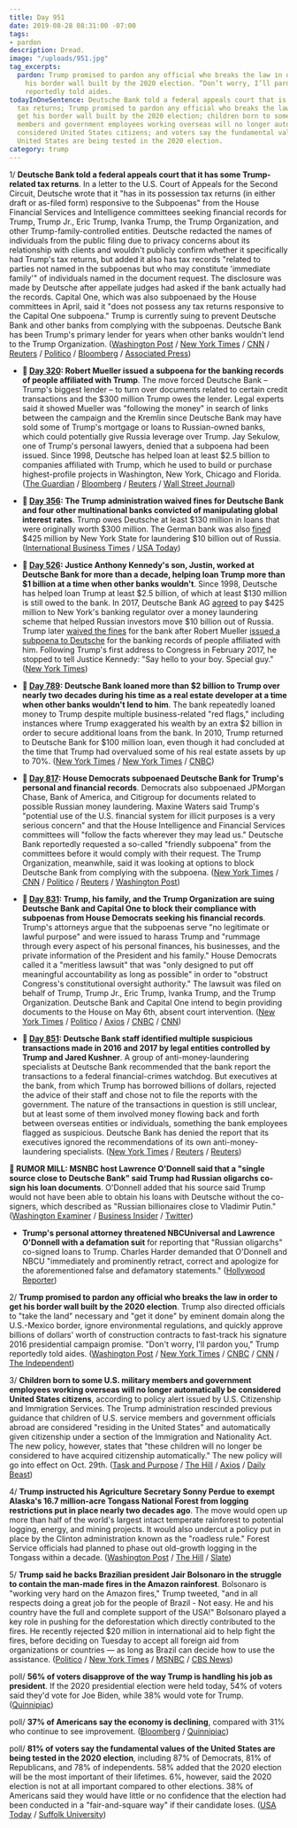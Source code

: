 ```yaml
---
title: Day 951
date: 2019-08-28 08:31:00 -07:00
tags:
- pardon
description: Dread.
image: "/uploads/951.jpg"
tag_excerpts:
  pardon: Trump promised to pardon any official who breaks the law in order to get
    his border wall built by the 2020 election. “Don’t worry, I’ll pardon you,” Trump
    reportedly told aides.
todayInOneSentence: Deutsche Bank told a federal appeals court that is has some Trump-related
  tax returns; Trump promised to pardon any official who breaks the law in order to
  get his border wall built by the 2020 election; children born to some U.S. military
  members and government employees working overseas will no longer automatically be
  considered United States citizens; and voters say the fundamental values of the
  United States are being tested in the 2020 election.
category: trump
---
```


1/ **Deutsche Bank told a federal appeals court that it has some Trump-related tax returns**. In a letter to the U.S. Court of Appeals for the Second Circuit, Deutsche wrote that it "has in its possession tax returns (in either draft or as-filed form) responsive to the Subpoenas" from the House Financial Services and Intelligence committees seeking financial records for Trump, Trump Jr., Eric Trump, Ivanka Trump, the Trump Organization, and other Trump-family-controlled entities. Deutsche redacted the names of individuals from the public filing due to privacy concerns about its relationship with clients and wouldn't publicly confirm whether it specifically had Trump's tax returns, but added it also has tax records "related to parties not named in the subpoenas but who may constitute 'immediate family'" of individuals named in the document request. The disclosure was made by Deutsche after appellate judges had asked if the bank actually had the records. Capital One, which was also subpoenaed by the House committees in April, said it "does not possess any tax returns responsive to the Capital One subpoena." Trump is currently suing to prevent Deutsche Bank and other banks from complying with the subpoenas. Deutsche Bank has been Trump's primary lender for years when other banks wouldn't lend to the Trump Organization. ([Washington Post](https://www.washingtonpost.com/local/legal-issues/trumps-bank-has-tax-records-congress-is-seeking-in-subpoenas-targeting-the-presidents-finances/2019/08/27/1f2533a4-c8f3-11e9-a4f3-c081a126de70_story.html) / [New York Times](https://www.nytimes.com/2019/08/27/business/trump-tax-returns-deutsche-bank.html) / [CNN](https://www.cnn.com/2019/08/27/politics/trump-taxes-capital-one-deutsche-bank/index.html) / [Reuters](https://www.reuters.com/article/us-usa-trump-banks-idUSKCN1VH2BE) / [Politico](https://www.politico.com/story/2019/08/27/deutsche-bank-trump-tax-returns-1476570) / [Bloomberg](https://www.bloomberg.com/news/articles/2019-08-27/deutsche-bank-says-it-has-tax-returns-in-response-to-subpoena) / [Associated Press](https://www.apnews.com/7e5107a81256421faa0934653f31d855))

* **📌 [Day 320](https://whatthefuckjusthappenedtoday.com/2017/12/05/day-320/#1-robert-mueller-issued-a-subpoena-f): Robert Mueller issued a subpoena for the banking records of people affiliated with Trump**. The move forced Deutsche Bank – Trump's biggest lender – to turn over documents related to certain credit transactions and the $300 million Trump owes the lender. Legal experts said it showed Mueller was "following the money" in search of links between the campaign and the Kremlin since Deutsche Bank may have sold some of Trump's mortgage or loans to Russian-owned banks, which could potentially give Russia leverage over Trump. Jay Sekulow, one of Trump's personal lawyers, denied that a subpoena had been issued. Since 1998, Deutsche has helped loan at least $2.5 billion to companies affiliated with Trump, which he used to build or purchase highest-profile projects in Washington, New York, Chicago and Florida. ([The Guardian](https://www.theguardian.com/us-news/2017/dec/05/donald-trump-bank-records-handed-over-robert-mueller) / [Bloomberg](https://www.bloomberg.com/news/articles/2017-12-05/deutsche-bank-is-said-to-have-received-subpoena-on-client-trump) / [Reuters](https://www.reuters.com/article/us-usa-trump-deutsche-bank/deutsche-bank-gets-subpoena-from-mueller-on-trump-accounts-source-idUSKBN1DZ0XN) / [Wall Street Journal](https://www.wsj.com/articles/trumps-deutsche-bank-records-subpoenaed-by-mueller-1512480154))

* **📌 [Day 356](https://whatthefuckjusthappenedtoday.com/2018/01/10/day-356/#6-the-trump-administration-waived-fi): The Trump administration waived fines for Deutsche Bank and four other multinational banks convicted of manipulating global interest rates**. Trump owes Deutsche at least $130 million in loans that were originally worth $300 million. The German bank was also [fined](https://whatthefuckjusthappenedtoday.com/2017/01/31/Day-12/) $425 million by New York State for laundering $10 billion out of Russia. ([International Business Times](http://www.ibtimes.com/political-capital/trump-administration-waives-punishment-convicted-banks-including-deutsche-which) / [USA Today](https://www.usatoday.com/story/news/politics/2018/01/10/convicted-bank-reprieves/1023062001/))

* **📌 [Day 526](https://whatthefuckjusthappenedtoday.com/2018/06/29/day-526/#4-justice-anthony-kennedys-son-justi): Justice Anthony Kennedy's son, Justin, worked at Deutsche Bank for more than a decade, helping loan Trump more than $1 billion at a time when other banks wouldn't**. Since 1998, Deutsche has helped loan Trump at least $2.5 billion, of which at least $130 million is still owed to the bank. In 2017, Deutsche Bank AG [agreed](https://whatthefuckjusthappenedtoday.com/2017/01/31/Day-12/#6-deutsche-bank-ag-agreed-to-pay-425) to pay $425 million to New York's banking regulator over a money laundering scheme that helped Russian investors move $10 billion out of Russia. Trump later [waived the fines](https://whatthefuckjusthappenedtoday.com/2018/01/10/day-356/#6-the-trump-administration-waived-fi) for the bank after Robert Mueller [issued a subpoena to Deutsche](https://whatthefuckjusthappenedtoday.com/2017/12/05/day-320/#1-robert-mueller-issued-a-subpoena-f) for the banking records of people affiliated with him. Following Trump's first address to Congress in February 2017, he stopped to tell Justice Kennedy: "Say hello to your boy. Special guy." ([New York Times](https://www.nytimes.com/2018/06/28/us/politics/trump-anthony-kennedy-retirement.html))

* **📌 [Day 789](https://whatthefuckjusthappenedtoday.com/2019/03/19/day-789/#2-deutsche-bank-loaned-more-than-2-b): Deutsche Bank loaned more than $2 billion to Trump over nearly two decades during his time as a real estate developer at a time when other banks wouldn't lend to him**. The bank repeatedly loaned money to Trump despite multiple business-related "red flags," including instances where Trump exaggerated his wealth by an extra $2 billion in order to secure additional loans from the bank. In 2010, Trump returned to Deutsche Bank for $100 million loan, even though it had concluded at the time that Trump had overvalued some of his real estate assets by up to 70%. ([New York Times](https://www.nytimes.com/2019/03/18/business/trump-deutsche-bank.html) / [New York Times](https://www.nytimes.com/2019/03/18/business/deutsche-bank-donald-trump.html) / [CNBC](https://www.cnbc.com/2019/03/19/deutsche-bank-loaned-2-billion-to-donald-trump-over-two-decades-nyt.html))

* **📌 [Day 817](https://whatthefuckjusthappenedtoday.com/2019/04/16/day-817/#1-house-democrats-subpoenaed-deutsch): House Democrats subpoenaed Deutsche Bank for Trump's personal and financial records**. Democrats also subpoenaed JPMorgan Chase, Bank of America, and Citigroup for documents related to possible Russian money laundering. Maxine Waters said Trump's "potential use of the U.S. financial system for illicit purposes is a very serious concern" and that the House Intelligence and Financial Services committees will "follow the facts wherever they may lead us." Deutsche Bank reportedly requested a so-called "friendly subpoena" from the committees before it would comply with their request. The Trump Organization, meanwhile, said it was looking at options to block Deutsche Bank from complying with the subpoena. ([New York Times](https://www.nytimes.com/2019/04/15/business/deutsche-bank-trump-finances-congress.html) / [CNN](https://www.cnn.com/2019/04/15/politics/deutsche-bank-subpoena/index.html) / [Politico](https://www.politico.com/story/2019/04/15/democrats-subpoena-deutsche-bank-1277199) / [Reuters](https://www.reuters.com/article/us-usa-trump-russia-banks-idUSKCN1RR2FW) / [Washington Post](https://www.washingtonpost.com/world/national-security/house-democrats-subpoena-deutsche-bank-other-financial-institutions-tied-to-trump/2019/04/15/00d0042e-5fee-11e9-9ff2-abc984dc9eec_story.html))

* **📌 [Day 831](https://whatthefuckjusthappenedtoday.com/2019/04/30/day-831/#4-trump-his-family-and-the-trump-org): Trump, his family, and the Trump Organization are suing Deutsche Bank and Capital One to block their compliance with subpoenas from House Democrats seeking his financial records**. Trump's attorneys argue that the subpoenas serve "no legitimate or lawful purpose" and were issued to harass Trump and "rummage through every aspect of his personal finances, his businesses, and the private information of the President and his family." House Democrats called it a "meritless lawsuit" that was "only designed to put off meaningful accountability as long as possible" in order to "obstruct Congress's constitutional oversight authority." The lawsuit was filed on behalf of Trump, Trump Jr., Eric Trump, Ivanka Trump, and the Trump Organization. Deutsche Bank and Capital One intend to begin providing documents to the House on May 6th, absent court intervention. ([New York Times](https://www.nytimes.com/2019/04/29/us/politics/trump-lawsuit-deutsche-bank.html) / [Politico](https://www.politico.com/story/2019/04/29/trump-sues-deutsche-bank-capitol-one-1292575) / [Axios](https://www.axios.com/trump-suing-deutsche-bank-over-congress-subpoena-b43659ce-dead-4a73-9e2f-9e7a7d34eb8a.html) / [CNBC](https://www.cnbc.com/2019/04/30/donald-trump-files-lawsuit-against-deutsche-bank-and-capital-one.html) / [CNN](https://www.cnn.com/2019/04/29/politics/trump-lawsuit-capital-one/index.html))

* **📌 [Day 851](https://whatthefuckjusthappenedtoday.com/2019/05/20/day-851/#1-deutsche-bank-staff-identified-mul): Deutsche Bank staff identified multiple suspicious transactions made in 2016 and 2017 by legal entities controlled by Trump and Jared Kushner**. A group of anti-money-laundering specialists at Deutsche Bank recommended that the bank report the transactions to a federal financial-crimes watchdog. But executives at the bank, from which Trump has borrowed billions of dollars, rejected the advice of their staff and chose not to file the reports with the government. The nature of the transactions in question is still unclear, but at least some of them involved money flowing back and forth between overseas entities or individuals, something the bank employees flagged as suspicious. Deutsche Bank has denied the report that its executives ignored the recommendations of its own anti-money-laundering specialists. ([New York Times](https://www.nytimes.com/2019/05/19/business/deutsche-bank-trump-kushner.html) / [Reuters](https://www.reuters.com/article/us-usa-trump-deutsche-bank-idUSKCN1SP0PB) / [Reuters](https://www.reuters.com/article/us-usa-trump-deutsche-bank-report-idUSKCN1SQ0F8))

**🚨 RUMOR MILL: MSNBC host Lawrence O'Donnell said that a "single source close to Deutsche Bank" said Trump had Russian oligarchs co-sign his loan documents**. O'Donnell added that his source said Trump would not have been able to obtain his loans with Deutsche without the co-signers, which described as "Russian billionaires close to Vladimir Putin." ([Washington Examiner](https://www.washingtonexaminer.com/news/lawrence-odonnell-source-says-russian-oligarchs-co-signed-trumps-deutsche-bank-loans) / [Business Insider](https://www.businessinsider.com/msnbc-host-claim-trump-deutsche-bank-loans-russians-2019-8) / [Twitter](https://twitter.com/lawrence/status/1166529030352510976?s=21))

* **Trump's personal attorney threatened NBCUniversal and Lawrence O'Donnell with a defamation suit** for reporting that "Russian oligarchs" co-signed loans to Trump. Charles Harder demanded that O'Donnell and NBCU "immediately and prominently retract, correct and apologize for the aforementioned false and defamatory statements." ([Hollywood Reporter](https://www.hollywoodreporter.com/thr-esq/donald-trump-sends-legal-demand-comment-msnbcs-lawrence-o-donnell-1235171))

2/ **Trump promised to pardon any official who breaks the law in order to get his border wall built by the 2020 election**. Trump also directed officials to "take the land" necessary and "get it done" by eminent domain along the U.S.-Mexico border, ignore environmental regulations, and quickly approve billions of dollars' worth of construction contracts to fast-track his signature 2016 presidential campaign promise. "Don't worry, I'll pardon you," Trump reportedly told aides. ([Washington Post](https://www.washingtonpost.com/immigration/take-the-land-president-trump-wants-a-border-wall-he-wants-it-black-and-he-wants-it-by-election-day/2019/08/27/37b80018-c821-11e9-a4f3-c081a126de70_story.html?noredirect=on) / [New York Times](https://www.nytimes.com/2019/08/28/us/politics/trump-border-wall.html) / [CNBC](https://www.cnbc.com/2019/08/28/trump-promised-pardons-to-get-border-wall-built-before-election-report.html) / [CNN](https://www.cnn.com/2019/08/28/politics/trump-border-wall-election-day/) / [The Independent](https://www.independent.co.uk/news/world/americas/us-politics/trump-news-live-tweets-today-tax-returns-deutsche-bank-mexico-wall-storm-dorian-a9081566.html#post-1172287259))

3/ **Children born to some U.S. military members and government employees working overseas will no longer automatically be considered United States citizens**, according to policy alert issued by U.S. Citizenship and Immigration Services. The Trump administration rescinded previous guidance that children of U.S. service members and government officials abroad are considered "residing in the United States" and automatically given citizenship under a section of the Immigration and Nationality Act. The new policy, however, states that "these children will no longer be considered to have acquired citizenship automatically." The new policy will go into effect on Oct. 29th. ([Task and Purpose](https://taskandpurpose.com/military-children-born-abroad-citizenship) / [The Hill](https://thehill.com/homenews/administration/459190-trump-officials-say-children-of-us-service-members-overseas-will-not) / [Axios](https://www.axios.com/citizenship-immigration-trump-uscis-dhs-1ccec980-190a-405f-97cd-70b4eacc8481.html) / [Daily Beast](https://www.thedailybeast.com/trump-admin-wants-to-limit-us-citizenship-for-kids-born-abroad-6))

4/ **Trump instructed his Agriculture Secretary Sonny Perdue to exempt Alaska's 16.7 million-acre Tongass National Forest from logging restrictions put in place nearly two decades ago**. The move would open up more than half of the world's largest intact temperate rainforest to potential logging, energy, and mining projects. It would also undercut a policy put in place by the Clinton administration known as the "roadless rule." Forest Service officials had planned to phase out old-growth logging in the Tongass within a decade. ([Washington Post](https://www.washingtonpost.com/climate-environment/trump-pushes-to-allow-new-logging-in-alaskas-tongass-national-forest/2019/08/27/b4ca78d6-c832-11e9-be05-f76ac4ec618c_story.html) / [The Hill](https://thehill.com/policy/energy-environment/459070-trump-moves-to-permit-new-logging-in-alaskas-tongass-national) / [Slate](https://slate.com/news-and-politics/2019/08/trump-open-alaskas-tongass-national-forest-worlds-largest-remaining-temperate-rainforest-logging-mining.html))

5/ **Trump said he backs Brazilian president Jair Bolsonaro in the struggle to contain the man-made fires in the Amazon rainforest**. Bolsonaro is "working very hard on the Amazon fires," Trump tweeted, "and in all respects doing a great job for the people of Brazil - Not easy. He and his country have the full and complete support of the USA!" Bolsonaro played a key role in pushing for the deforestation which directly contributed to the fires. He recently rejected $20 million in international aid to help fight the fires, before deciding on Tuesday to accept all foreign aid from organizations or countries — as long as Brazil can decide how to use the assistance. ([Politico](https://www.politico.com/story/2019/08/27/president-trump-twitter-brazil-jair-bolsonaro-amazon-rainforest-wildfires-1476072) / [New York Times](https://www.nytimes.com/2019/08/27/world/americas/brazil-amazon-aid.html) / [MSNBC](https://www.msnbc.com/all-in/watch/fires-in-amazon-rainforest-are-rooted-in-deforestation-pushed-by-brazil-s-president-jair-bolsonaro-67217989604) / [CBS News](https://www.cbsnews.com/news/amazon-wildfires-brazil-spurns-20-million-aid-offer-from-g-7-nations-today-2019-08-27/))

poll/ **56% of voters disapprove of the way Trump is handling his job as president**. If the 2020 presidential election were held today, 54% of voters said they'd vote for Joe Biden, while 38% would vote for Trump. ([Quinnipiac](https://poll.qu.edu/national/release-detail?ReleaseID=3638))

poll/ **37% of Americans say the economy is declining**, compared with 31% who continue to see improvement. ([Bloomberg](https://www.bloomberg.com/news/articles/2019-08-28/trump-increasingly-blamed-by-voters-for-declining-economy?srnd=politics-vp) / [Quinnipiac](https://poll.qu.edu/national/release-detail?ReleaseID=3638))

poll/ **81% of voters say the fundamental values of the United States are being tested in the 2020 election**, including 87% of Democrats, 81% of Republicans, and 78% of independents. 58% added that the 2020 election will be the most important of their lifetimes. 6%, however, said the 2020 election is not at all important compared to other elections. 38% of Americans said they would have little or no confidence that the election had been conducted in a "fair-and-square way" if their candidate loses. ([USA Today](https://www.usatoday.com/story/news/politics/elections/2019/08/28/2020-biden-leads-democrats-voters-dread-election/2120726001/) / [Suffolk University](https://www.suffolk.edu/news-features/news/2019/08/27/20/55/poll-warren-running-2nd-to-biden-who-continues-to-dominate))